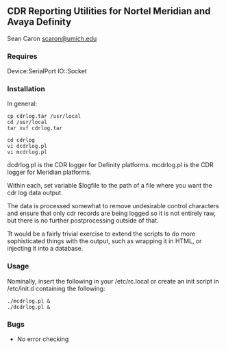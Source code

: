 CDR Reporting Utilities for Nortel Meridian and Avaya Definity
--------------------------------------------------------------
Sean Caron scaron@umich.edu

### Requires

Device:SerialPort
IO::Socket

### Installation

In general:

```
cp cdrlog.tar /usr/local
cd /usr/local
tar xvf cdrlog.tar

cd cdrlog
vi dcdrlog.pl
vi mcdrlog.pl
```

dcdrlog.pl is the CDR logger for Definity platforms.
mcdrlog.pl is the CDR logger for Meridian platforms.

Within each, set variable $logfile to the path of a file where you want the
cdr log data output.

The data is processed somewhat to remove undesirable control characters and
ensure that only cdr records are being logged so it is not entirely raw, but
there is no further postprocessing outside of that. 

Tt would be a fairly trivial exercise to extend the scripts to do more
sophisticated things with the output, such as wrapping it in HTML, or
injecting it into a database.

### Usage

Nominally, insert the following in your /etc/rc.local or create an init script
in /etc/init.d containing the following:

```
./mcdrlog.pl &
./dcdrlog.pl &
```

### Bugs

* No error checking

